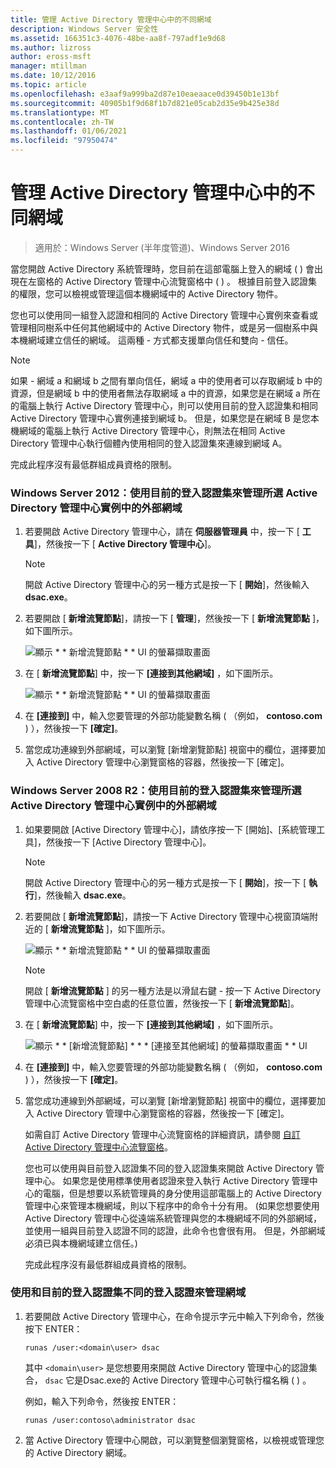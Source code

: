 ```yaml
---
title: 管理 Active Directory 管理中心中的不同網域
description: Windows Server 安全性
ms.assetid: 166351c3-4076-48be-aa8f-797adf1e9d68
ms.author: lizross
author: eross-msft
manager: mtillman
ms.date: 10/12/2016
ms.topic: article
ms.openlocfilehash: e3aaf9a999ba2d87e10eaeaace0d39450b1e13bf
ms.sourcegitcommit: 40905b1f9d68f1b7d821e05cab2d35e9b425e38d
ms.translationtype: MT
ms.contentlocale: zh-TW
ms.lasthandoff: 01/06/2021
ms.locfileid: "97950474"
---
```

# <a name="manage-different-domains-in-active-directory-administrative-center"></a>管理 Active Directory 管理中心中的不同網域

>適用於：Windows Server (半年度管道)、Windows Server 2016

  當您開啟 Active Directory 系統管理時，您目前在這部電腦上登入的網域 \( \) 會出現在左窗格的 Active Directory 管理中心流覽窗格中 \( \) 。 根據目前登入認證集的權限，您可以檢視或管理這個本機網域中的 Active Directory 物件。

 您也可以使用同一組登入認證和相同的 Active Directory 管理中心實例來查看或管理相同樹系中任何其他網域中的 Active Directory 物件，或是另一個樹系中與本機網域建立信任的網域。 這兩種 \- 方式都支援單向信任和雙向 \- 信任。

> [!NOTE]
>  如果 \- 網域 a 和網域 b 之間有單向信任，網域 a 中的使用者可以存取網域 b 中的資源，但是網域 b 中的使用者無法存取網域 a 中的資源，如果您是在網域 a 所在的電腦上執行 Active Directory 管理中心，則可以使用目前的登入認證集和相同 Active Directory 管理中心實例連接到網域 b。 但是，如果您是在網域 B 是您本機網域的電腦上執行 Active Directory 管理中心，則無法在相同 Active Directory 管理中心執行個體內使用相同的登入認證集來連線到網域 A。

 完成此程序沒有最低群組成員資格的限制。

### <a name="windows-server-2012-to-manage-a-foreign-domain-in-the-selected-instance-of-active-directory-administrative-center-using-the-current-set-of-logon-credentials"></a>Windows Server 2012：使用目前的登入認證集來管理所選 Active Directory 管理中心實例中的外部網域

1.  若要開啟 Active Directory 管理中心，請在 **伺服器管理員** 中，按一下 [ **工具**]，然後按一下 [ **Active Directory 管理中心**]。

    > [!NOTE]
    >  開啟 Active Directory 管理中心的另一種方式是按一下 [ **開始**]，然後輸入 **dsac.exe**。

2.  若要開啟 [ **新增流覽節點**]，請按一下 [ **管理**]，然後按一下 [ **新增流覽節點** ]，如下圖所示。

     ![顯示 * * 新增流覽節點 * * UI 的螢幕擷取畫面](media/ADDS_ADACAddNavNode.gif)

3.  在 [ **新增流覽節點**] 中，按一下 **[連接到其他網域]** ，如下圖所示。

     ![顯示 * * 新增流覽節點 * * UI 的螢幕擷取畫面](media/ADDS_ADACConnectToDomain.gif)

4.  在 **[連接到]** 中，輸入您要管理的外部功能變數名稱 \( （例如， **contoso.com** \) ），然後按一下 **[確定]**。

5.  當您成功連線到外部網域，可以瀏覽 [新增瀏覽節點] 視窗中的欄位，選擇要加入 Active Directory 管理中心瀏覽窗格的容器，然後按一下 [確定]。

### <a name="windows-server-2008-r2-to-manage-a-foreign-domain-in-the-selected-instance-of-active-directory-administrative-center-using-the-current-set-of-logon-credentials"></a>Windows Server 2008 R2：使用目前的登入認證集來管理所選 Active Directory 管理中心實例中的外部網域

1. 如果要開啟 [Active Directory 管理中心]，請依序按一下 [開始]、[系統管理工具]，然後按一下 [Active Directory 管理中心]。

   > [!NOTE]
   >  開啟 Active Directory 管理中心的另一種方式是按一下 [ **開始**]，按一下 [ **執行**]，然後輸入 **dsac.exe**。

2. 若要開啟 [ **新增流覽節點**]，請按一下 Active Directory 管理中心視窗頂端附近的 [ **新增流覽節點** ]，如下圖所示。

    ![顯示 * * 新增流覽節點 * * UI 的螢幕擷取畫面](media/click_add_nav_nodes.gif)

   > [!NOTE]
   >  開啟 [ **新增流覽節點** ] 的另一種方法是以滑鼠右鍵 \- 按一下 Active Directory 管理中心流覽窗格中空白處的任意位置，然後按一下 [ **新增流覽節點**]。

3. 在 [ **新增流覽節點**] 中，按一下 **[連接到其他網域]** ，如下圖所示。

    ![顯示 * * [新增流覽節點] * * * [連接至其他網域] 的螢幕擷取畫面 * * UI](media/add_nav_nodes.gif)

4. 在 **[連接到]** 中，輸入您要管理的外部功能變數名稱 \( （例如， **contoso.com** \) ），然後按一下 **[確定]**。

5. 當您成功連線到外部網域，可以瀏覽 [新增瀏覽節點] 視窗中的欄位，選擇要加入 Active Directory 管理中心瀏覽窗格的容器，然後按一下 [確定]。

   如需自訂 Active Directory 管理中心流覽窗格的詳細資訊，請參閱 [自訂 Active Directory 管理中心流覽窗格](customize-the-active-directory-administrative-center-navigation-pane.md)。

   您也可以使用與目前登入認證集不同的登入認證集來開啟 Active Directory 管理中心。 如果您是使用標準使用者認證來登入執行 Active Directory 管理中心的電腦，但是想要以系統管理員的身分使用這部電腦上的 Active Directory 管理中心來管理本機網域，則以下程序中的命令十分有用。 \(如果您想要使用 Active Directory 管理中心從遠端系統管理與您的本機網域不同的外部網域，並使用一組與目前登入認證不同的認證，此命令也會很有用。 但是，外部網域必須已與本機網域建立信任。\)

   完成此程序沒有最低群組成員資格的限制。

### <a name="to-manage-a-domain-using-logon-credentials-that-are-different-from-the-current-set-of-logon-credentials"></a>使用和目前的登入認證集不同的登入認證來管理網域

1.  若要開啟 Active Directory 管理中心，在命令提示字元中輸入下列命令，然後按下 ENTER：

     `runas /user:<domain\user> dsac`

     其中 `<domain\user>` 是您想要用來開啟 Active Directory 管理中心的認證集合， `dsac` 它是Dsac.exe的 Active Directory 管理中心可執行檔名稱 \( \) 。

     例如，輸入下列命令，然後按 ENTER：

     `runas /user:contoso\administrator dsac`

2.  當 Active Directory 管理中心開啟，可以瀏覽整個瀏覽窗格，以檢視或管理您的 Active Directory 網域。



